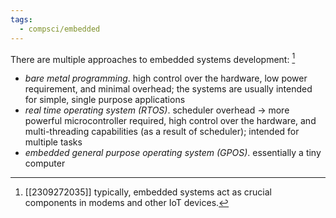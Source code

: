 ```yaml
---
tags:
  - compsci/embedded
---
```

There are multiple approaches to embedded systems development: [^1]
- *bare metal programming*. high control over the hardware, low power requirement, and minimal overhead; the systems are usually intended for simple, single purpose applications
- *real time operating system (RTOS)*. scheduler overhead → more powerful microcontroller required, high control over the hardware, and multi-threading capabilities (as a result of scheduler); intended for multiple tasks
- *embedded general purpose operating system (GPOS)*. essentially a tiny computer

[^1]: [[2309272035]] typically, embedded systems act as crucial components in modems and other IoT devices.